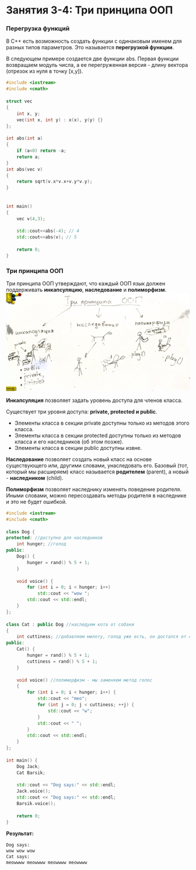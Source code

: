 # Занятия 3-4: Три принципа ООП
### Перегрузка функций

В С++ есть возможность создать функции с одинаковым именем для разных типов параметров. Это называется **перегрузкой функции**.

В следующем примере создается две функции abs. Первая функции возвращаем модуль числа, а ее перегруженная версия - длину вектора (отрезок из нуля в точку [x,y]).

```cpp
#include <iostream>
#include <cmath>

struct vec
{
    int x, y;
    vec(int x, int y) : x(x), y(y) {}
};

int abs(int a)
{
    if (a<0) return -a;
    return a;
}
int abs(vec v)
{
    return sqrt(v.x*v.x+v.y*v.y);
}


int main()
{
    vec v(4,3);
    
    std::cout<<abs(-4); // 4
    std::cout<<abs(v); // 5
    
    return 0;
}
```

### Три принципа ООП

Три принципа ООП утверждают, что каждый ООП язык должен поддерживать **инкапсуляцию**, **наследование** и **полиморфизм**.
![Три принципа ООП](oop.JPG)

**Инкапсуляция** позволяет задать уровень доступа для членов класса.

Существует три уровня доступа: **private, protected и public**.
 - Элементы класса в секции private доступны только из методов этого класса.
 - Элементы класса в секции protected доступны только из методов класса и его наследников (об этом позже).
 - Элементы класса в секции public доступны извне.
 
**Наследование** позволяет создать новый класс на основе существующего или, другими словами, унаследовать его. Базовый (тот, который мы расширяем) класс называется **родителем** (parent), а новый - **наследником** (child).

**Полиморфизм** позволяет наследнику изменять поведение родителя. Иными словами, можно пересоздавать методы родителя в наследнике и это не будет ошибкой.

```cpp
#include <iostream>
#include <cmath>

class Dog {
protected: //доступно для наследников
    int hunger; //голод
public:
    Dog() {
        hunger = rand() % 5 + 1;
    }

    void voice() {
        for (int i = 0; i < hunger; i++)
            std::cout << "wow ";
        std::cout << std::endl;
    }
};

class Cat : public Dog //наследуем кота от собаки
{
    int cuttiness; //добавляем милоту, голод уже есть, он достался от собаки
public:
    Cat() {
        hunger = rand() % 5 + 1;
        cuttiness = rand() % 5 + 1;
    }

    void voice() //полиморфизм - мы заменяем метод голос
    {
        for (int i = 0; i < hunger; i++) {
            std::cout << "meo";
            for (int j = 0; j < cuttiness; ++j) {
                std::cout << "w";
            }
            std::cout << " ";
        }
        std::cout << std::endl;
    }
};

int main() {
    Dog Jack;
    Cat Barsik;

    std::cout << "Dog says:" << std::endl;
    Jack.voice();
    std::cout << "Dog says:" << std::endl;
    Barsik.voice();

    return 0;
}
```
**Результат:**
```
Dog says:
wow wow wow 
Cat says:
meowwww meowwww meowwww meowwww 
```

